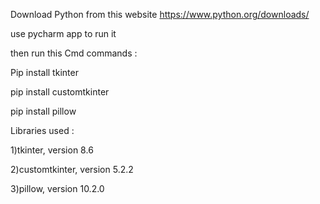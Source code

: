 Download Python from this website 
https://www.python.org/downloads/ 

use pycharm app to run it 

then run this Cmd commands :

Pip install tkinter

pip install customtkinter

pip install pillow



Libraries used : 

1)tkinter, version 8.6

2)customtkinter, version 5.2.2

3)pillow, version 10.2.0 
